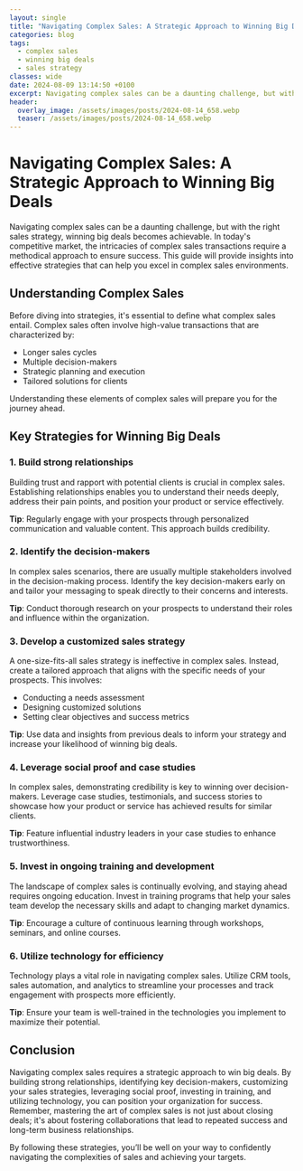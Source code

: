 ```yaml
---
layout: single
title: "Navigating Complex Sales: A Strategic Approach to Winning Big Deals"
categories: blog
tags:
  - complex sales
  - winning big deals
  - sales strategy
classes: wide
date: 2024-08-09 13:14:50 +0100
excerpt: Navigating complex sales can be a daunting challenge, but with the right sales strategy, winning big deals becomes achievable. In today's competitive market...
header:
  overlay_image: /assets/images/posts/2024-08-14_658.webp
  teaser: /assets/images/posts/2024-08-14_658.webp
---
```


# Navigating Complex Sales: A Strategic Approach to Winning Big Deals

Navigating complex sales can be a daunting challenge, but with the right sales strategy, winning big deals becomes achievable. In today's competitive market, the intricacies of complex sales transactions require a methodical approach to ensure success. This guide will provide insights into effective strategies that can help you excel in complex sales environments.

## Understanding Complex Sales

Before diving into strategies, it's essential to define what complex sales entail. Complex sales often involve high-value transactions that are characterized by:

- Longer sales cycles
- Multiple decision-makers
- Strategic planning and execution
- Tailored solutions for clients

Understanding these elements of complex sales will prepare you for the journey ahead.

## Key Strategies for Winning Big Deals

### 1. Build strong relationships

Building trust and rapport with potential clients is crucial in complex sales. Establishing relationships enables you to understand their needs deeply, address their pain points, and position your product or service effectively.

**Tip**: Regularly engage with your prospects through personalized communication and valuable content. This approach builds credibility.

### 2. Identify the decision-makers

In complex sales scenarios, there are usually multiple stakeholders involved in the decision-making process. Identify the key decision-makers early on and tailor your messaging to speak directly to their concerns and interests.

**Tip**: Conduct thorough research on your prospects to understand their roles and influence within the organization.

### 3. Develop a customized sales strategy

A one-size-fits-all sales strategy is ineffective in complex sales. Instead, create a tailored approach that aligns with the specific needs of your prospects. This involves:

- Conducting a needs assessment
- Designing customized solutions
- Setting clear objectives and success metrics

**Tip**: Use data and insights from previous deals to inform your strategy and increase your likelihood of winning big deals.

### 4. Leverage social proof and case studies

In complex sales, demonstrating credibility is key to winning over decision-makers. Leverage case studies, testimonials, and success stories to showcase how your product or service has achieved results for similar clients.

**Tip**: Feature influential industry leaders in your case studies to enhance trustworthiness.

### 5. Invest in ongoing training and development

The landscape of complex sales is continually evolving, and staying ahead requires ongoing education. Invest in training programs that help your sales team develop the necessary skills and adapt to changing market dynamics.

**Tip**: Encourage a culture of continuous learning through workshops, seminars, and online courses.

### 6. Utilize technology for efficiency

Technology plays a vital role in navigating complex sales. Utilize CRM tools, sales automation, and analytics to streamline your processes and track engagement with prospects more efficiently.

**Tip**: Ensure your team is well-trained in the technologies you implement to maximize their potential.

## Conclusion

Navigating complex sales requires a strategic approach to win big deals. By building strong relationships, identifying key decision-makers, customizing your sales strategies, leveraging social proof, investing in training, and utilizing technology, you can position your organization for success. Remember, mastering the art of complex sales is not just about closing deals; it's about fostering collaborations that lead to repeated success and long-term business relationships.

By following these strategies, you’ll be well on your way to confidently navigating the complexities of sales and achieving your targets.
